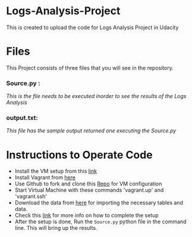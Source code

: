 # Logs-Analysis-Project
This is created to upload the code for Logs Analysis Project in Udacity

# Files
This Project consists of three files that you will see in the repository. 
### Source.py : 
_This is the file needs to be executed inorder to see the results of the Logs Analysis_
### output.txt: 
_This file has the sample output returned one executing the Source.py_


# Instructions to Operate Code
* Install the VM setup from this [link](https://classroom.udacity.com/nanodegrees/nd004/parts/8d3e23e1-9ab6-47eb-b4f3-d5dc7ef27bf0/modules/bc51d967-cb21-46f4-90ea-caf73439dc59/lessons/5475ecd6-cfdb-4418-85a2-f2583074c08d/concepts/14c72fe3-e3fe-4959-9c4b-467cf5b7c3a0)
* Install Vagrant from [here](https://www.vagrantup.com/downloads.html)
* Use Github to fork and clone this [Repo](https://github.com/udacity/fullstack-nanodegree-vm) for VM configuration
* Start Virtual Machine with these commands 'vagrant.up' and 'vagrant.ssh'
* Download the data from [here](https://d17h27t6h515a5.cloudfront.net/topher/2016/August/57b5f748_newsdata/newsdata.zip) for importing the necessary tables and data.
* Check this [link](https://classroom.udacity.com/nanodegrees/nd004/parts/8d3e23e1-9ab6-47eb-b4f3-d5dc7ef27bf0/modules/bc51d967-cb21-46f4-90ea-caf73439dc59/lessons/262a84d7-86dc-487d-98f9-648aa7ca5a0f/concepts/a9cf98c8-0325-4c68-b972-58d5957f1a91) for more info on how to complete the setup
* After the setup is done, Run the `Source.py` python file in the command line. This will bring up the results. 
